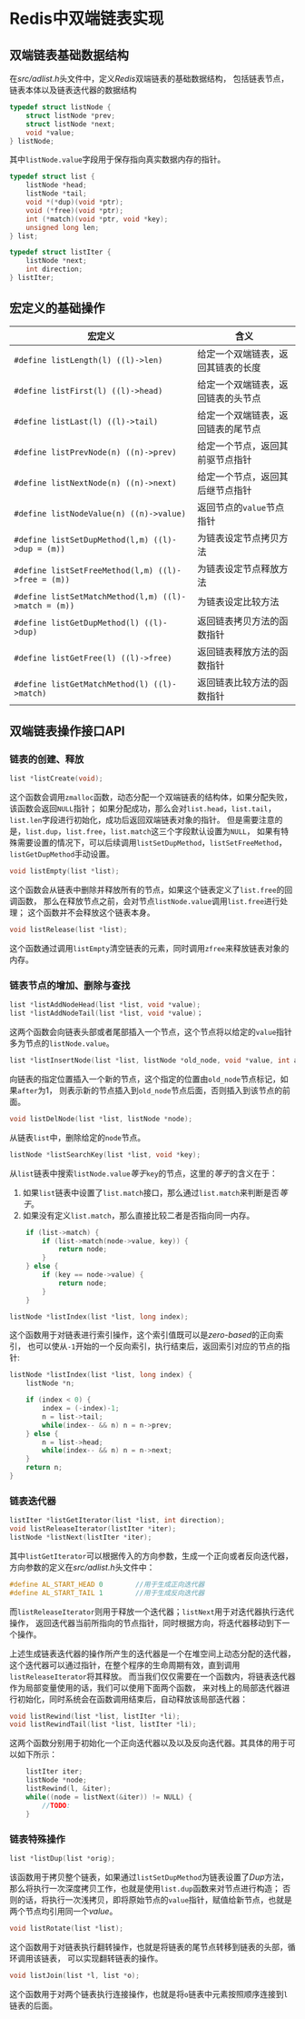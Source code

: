 # Redis中双端链表实现

## 双端链表基础数据结构
在*src/adlist.h*头文件中，定义*Redis*双端链表的基础数据结构，
包括链表节点，链表本体以及链表迭代器的数据结构
```c
typedef struct listNode {
    struct listNode *prev;
    struct listNode *next;
    void *value;
} listNode;
```
其中`listNode.value`字段用于保存指向真实数据内存的指针。

```c
typedef struct list {
    listNode *head;
    listNode *tail;
    void *(*dup)(void *ptr);
    void (*free)(void *ptr);
    int (*match)(void *ptr, void *key);
    unsigned long len;
} list;
```

```c
typedef struct listIter {
    listNode *next;
    int direction;
} listIter;
```


## 宏定义的基础操作

|宏定义|含义|
|-----|---|
|`#define listLength(l) ((l)->len)`|给定一个双端链表，返回其链表的长度|
|`#define listFirst(l) ((l)->head)`|给定一个双端链表，返回链表的头节点|
|`#define listLast(l) ((l)->tail)`|给定一个双端链表，返回链表的尾节点|
|`#define listPrevNode(n) ((n)->prev)`|给定一个节点，返回其前驱节点指针|
|`#define listNextNode(n) ((n)->next)`|给定一个节点，返回其后继节点指针|
|`#define listNodeValue(n) ((n)->value)`|返回节点的`value`节点指针|
|`#define listSetDupMethod(l,m) ((l)->dup = (m))`|为链表设定节点拷贝方法|
|`#define listSetFreeMethod(l,m) ((l)->free = (m))`|为链表设定节点释放方法|
|`#define listSetMatchMethod(l,m) ((l)->match = (m))`|为链表设定比较方法|
|`#define listGetDupMethod(l) ((l)->dup)`|返回链表拷贝方法的函数指针|
|`#define listGetFree(l) ((l)->free)`|返回链表释放方法的函数指针|
|`#define listGetMatchMethod(l) ((l)->match)`|返回链表比较方法的函数指针|

## 双端链表操作接口API

### 链表的创建、释放
```c
list *listCreate(void);
```
这个函数会调用`zmalloc`函数，动态分配一个双端链表的结构体，如果分配失败，该函数会返回`NULL`指针；
如果分配成功，那么会对`list.head`，`list.tail`，`list.len`字段进行初始化，成功后返回双端链表对象的指针。
但是需要注意的是，`list.dup`，`list.free`，`list.match`这三个字段默认设置为`NULL`，
如果有特殊需要设置的情况下，可以后续调用`listSetDupMethod`，`listSetFreeMethod`，`listGetDupMethod`手动设置。

```c
void listEmpty(list *list);
```
这个函数会从链表中删除并释放所有的节点，如果这个链表定义了`list.free`的回调函数，
那么在释放节点之前，会对节点`listNode.value`调用`list.free`进行处理；
这个函数并不会释放这个链表本身。

```c
void listRelease(list *list);
```
这个函数通过调用`listEmpty`清空链表的元素，同时调用`zfree`来释放链表对象的内存。

### 链表节点的增加、删除与查找
```c
list *listAddNodeHead(list *list, void *value);
list *listAddNodeTail(list *list, void *value)；
```
这两个函数会向链表头部或者尾部插入一个节点，这个节点将以给定的`value`指针多为节点的`listNode.value`。

```c
list *listInsertNode(list *list, listNode *old_node, void *value, int after);
```
向链表的指定位置插入一个新的节点，这个指定的位置由`old_node`节点标记，如果`after`为1，
则表示新的节点插入到`old_node`节点后面，否则插入到该节点的前面。

```c
void listDelNode(list *list, listNode *node);
```
从链表`list`中，删除给定的`node`节点。

```c
listNode *listSearchKey(list *list, void *key);
```
从`list`链表中搜索`listNode.value`*等于*`key`的节点，这里的*等于*的含义在于：
1. 如果`list`链表中设置了`list.match`接口，那么通过`list.match`来判断是否*等于*。
2. 如果没有定义`list.match`，那么直接比较二者是否指向同一内存。
```c
    if (list->match) {
        if (list->match(node->value, key)) {
            return node;
        }
    } else {
        if (key == node->value) {
            return node;
        }
    }
```

```c
listNode *listIndex(list *list, long index);
```
这个函数用于对链表进行索引操作，这个索引值既可以是*zero-based*的正向索引，
也可以使从`-1`开始的一个反向索引，执行结束后，返回索引对应的节点的指针:
```c
listNode *listIndex(list *list, long index) {
    listNode *n;

    if (index < 0) {
        index = (-index)-1;
        n = list->tail;
        while(index-- && n) n = n->prev;
    } else {
        n = list->head;
        while(index-- && n) n = n->next;
    }
    return n;
}
```

### 链表迭代器
```c
listIter *listGetIterator(list *list, int direction);
void listReleaseIterator(listIter *iter);
listNode *listNext(listIter *iter);
```
其中`listGetIterator`可以根据传入的方向参数，生成一个正向或者反向迭代器，
方向参数的定义在*src/adlist.h*头文件中：
```c
#define AL_START_HEAD 0        //用于生成正向迭代器
#define AL_START_TAIL 1        //用于生成反向迭代器
```
而`listReleaseIterator`则用于释放一个迭代器；`listNext`用于对迭代器执行迭代操作，
返回迭代器当前所指向的节点指针，同时根据方向，将迭代器移动到下一个操作。

上述生成链表迭代器的操作所产生的迭代器是一个在堆空间上动态分配的迭代器，
这个迭代器可以通过指针，在整个程序的生命周期有效，直到调用`listReleaseIterator`将其释放。
而当我们仅仅需要在一个函数内，将链表迭代器作为局部变量使用的话，我们可以使用下面两个函数，
来对栈上的局部迭代器进行初始化，同时系统会在函数调用结束后，自动释放该局部迭代器：
```c
void listRewind(list *list, listIter *li);
void listRewindTail(list *list, listIter *li);
```
这两个函数分别用于初始化一个正向迭代器以及以及反向迭代器。其具体的用于可以如下所示：
```c
    listIter iter;
    listNode *node;
    listRewind(l, &iter);
    while((node = listNext(&iter)) != NULL) {
        //TODO:
    }
```

### 链表特殊操作
```c
list *listDup(list *orig);
```
该函数用于拷贝整个链表，如果通过`listSetDupMethod`为链表设置了*Dup*方法，
那么将执行一次深度拷贝工作，也就是使用`list.dup`函数来对节点进行构造；
否则的话，将执行一次浅拷贝，即将原始节点的`value`指针，赋值给新节点，也就是两个节点均引用同一个*value*。

```c
void listRotate(list *list);
```
这个函数用于对链表执行翻转操作，也就是将链表的尾节点转移到链表的头部，循环调用该链表，
可以实现翻转链表的操作。

```c
void listJoin(list *l, list *o);
```
这个函数用于对两个链表执行连接操作，也就是将`o`链表中元素按照顺序连接到`l`链表的后面。
